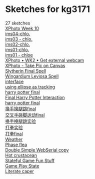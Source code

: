# Sketches for kg3171
27 sketches  
[XPhoto Week 10](https://editor.p5js.org/kg3171/sketches/XqtIs0y7O)<!-- 2024-04-16T13:23:13.022Z -->  
[ims04-chlo.](https://editor.p5js.org/kg3171/sketches/4sp9J0yL-f)<!-- 2024-04-16T11:18:48.902Z -->  
[ims03 - chlo.](https://editor.p5js.org/kg3171/sketches/01Twqt8Ct)<!-- 2024-04-09T13:35:22.852Z -->  
[ims02-chlo.](https://editor.p5js.org/kg3171/sketches/IO23zlwZ3)<!-- 2024-04-02T15:47:49.521Z -->  
[ims01-chlo.](https://editor.p5js.org/kg3171/sketches/9E7SkIi1J)<!-- 2024-03-26T14:07:44.369Z -->  
[ims01 - chloe](https://editor.p5js.org/kg3171/sketches/12H2WCPXU)<!-- 2024-03-12T15:41:19.350Z -->  
[XPhoto • WK2 • Get external webcam](https://editor.p5js.org/kg3171/sketches/-RoyqQUuN)<!-- 2024-02-01T16:25:34.738Z -->  
[XPhoto - Take Pic on Canvas](https://editor.p5js.org/kg3171/sketches/QUXA7qWVG)<!-- 2024-02-01T15:53:26.252Z -->  
[Slytherin Final Spell](https://editor.p5js.org/kg3171/sketches/JpDs89NoE)<!-- 2023-05-03T20:41:21.699Z -->  
[Wingardium Leviosa Spell](https://editor.p5js.org/kg3171/sketches/ugwskQkXT)<!-- 2023-05-03T01:38:06.526Z -->  
[interface](https://editor.p5js.org/kg3171/sketches/FAK45cDb0)<!-- 2023-04-24T13:29:49.895Z -->  
[using ellipse as tracking](https://editor.p5js.org/kg3171/sketches/6nnzLglw1)<!-- 2023-04-23T17:48:21.612Z -->  
[harry potter final](https://editor.p5js.org/kg3171/sketches/pv0Sz3_Cj)<!-- 2023-04-23T16:49:55.462Z -->  
[Final Harry Potter Interaction](https://editor.p5js.org/kg3171/sketches/jJZsJNJw7)<!-- 2023-04-23T16:25:57.492Z -->  
[harry potter final](https://editor.p5js.org/kg3171/sketches/7gWwpsLbZ)<!-- 2023-04-21T14:45:53.255Z -->  
[换手换腿跳final](https://editor.p5js.org/kg3171/sketches/YN1sQlbWH)<!-- 2022-12-10T16:20:06.077Z -->  
[交叉手碰脚运动final](https://editor.p5js.org/kg3171/sketches/N_YQEU7TG)<!-- 2022-12-10T15:10:14.160Z -->  
[换手换腿跳实验](https://editor.p5js.org/kg3171/sketches/JV2MQUkOO)<!-- 2022-12-10T06:07:46.881Z -->  
[打拳实验](https://editor.p5js.org/kg3171/sketches/r5vdwoCeL)<!-- 2022-12-10T05:46:03.361Z -->  
[打拳final](https://editor.p5js.org/kg3171/sketches/V_nz-Jj0K)<!-- 2022-12-10T05:38:46.039Z -->  
[Weather](https://editor.p5js.org/kg3171/sketches/DDR2e18mW)<!-- 2022-11-13T18:26:32.013Z -->  
[Phase flea](https://editor.p5js.org/kg3171/sketches/ITnDZZxcV)<!-- 2022-10-17T19:25:03.439Z -->  
[Double Simple WebSerial copy](https://editor.p5js.org/kg3171/sketches/IC_Fje7RA)<!-- 2022-10-16T19:18:32.650Z -->  
[Hot crustacean](https://editor.p5js.org/kg3171/sketches/nNaa7cCKt)<!-- 2022-10-10T04:13:41.093Z -->  
[Stateful Game Fun Stuff](https://editor.p5js.org/kg3171/sketches/RjIdsLK2F)<!-- 2022-10-10T01:24:01.336Z -->  
[Game Play State](https://editor.p5js.org/kg3171/sketches/8UXfiRAK3)<!-- 2022-10-05T19:12:59.041Z -->  
[Literate caper](https://editor.p5js.org/kg3171/sketches/DH4dbUGoZ)<!-- 2022-10-03T19:22:28.678Z -->  
